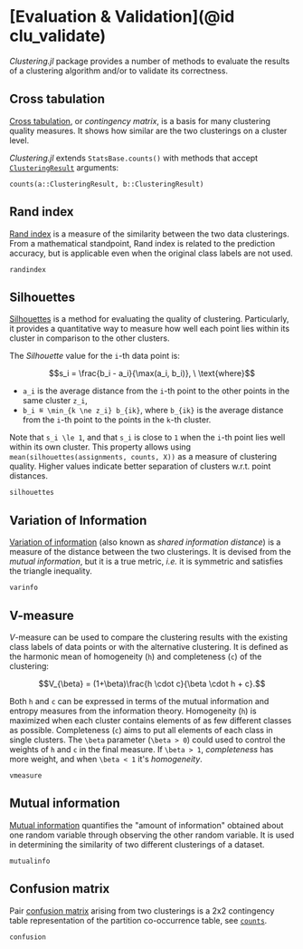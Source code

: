 # [Evaluation & Validation](@id clu_validate)

*Clustering.jl* package provides a number of methods to evaluate the results of
a clustering algorithm and/or to validate its correctness.


## Cross tabulation

[Cross tabulation](https://en.wikipedia.org/wiki/Contingency_table), or
*contingency matrix*, is a basis for many clustering quality measures.
It shows how similar are the two clusterings on a cluster level.

*Clustering.jl* extends `StatsBase.counts()` with methods that accept
[`ClusteringResult`](@ref) arguments:
```@docs
counts(a::ClusteringResult, b::ClusteringResult)
```


## Rand index

[Rand index](http://en.wikipedia.org/wiki/Rand_index) is a measure of
the similarity between the two data clusterings. From a mathematical
standpoint, Rand index is related to the prediction accuracy, but is applicable
even when the original class labels are not used.

```@docs
randindex
```


## Silhouettes

[Silhouettes](http://en.wikipedia.org/wiki/Silhouette_(clustering)) is
a method for evaluating the quality of clustering. Particularly, it provides a
quantitative way to measure how well each point lies within its cluster in
comparison to the other clusters.

The *Silhouette* value for the ``i``-th data point is:
```math
s_i = \frac{b_i - a_i}{\max(a_i, b_i)}, \ \text{where}
```
 - ``a_i`` is the average distance from the ``i``-th point to the other points in
   the same cluster ``z_i``,
 - ``b_i ≝ \min_{k \ne z_i} b_{ik}``, where ``b_{ik}`` is the average distance
   from the ``i``-th point to the points in the ``k``-th cluster.

Note that ``s_i \le 1``, and that ``s_i`` is close to ``1`` when the ``i``-th
point lies well within its own cluster. This property allows using
`mean(silhouettes(assignments, counts, X))` as a measure of clustering quality.
Higher values indicate better separation of clusters w.r.t. point distances.

```@docs
silhouettes
```


## Variation of Information

[Variation of information](http://en.wikipedia.org/wiki/Variation_of_information)
(also known as *shared information distance*) is a measure of the
distance between the two clusterings. It is devised from the *mutual
information*, but it is a true metric, *i.e.* it is symmetric and satisfies
the triangle inequality.

```@docs
varinfo
```


## V-measure

*V*-measure can be used to compare the clustering results with the
existing class labels of data points or with the alternative clustering.
It is defined as the harmonic mean of homogeneity (``h``) and completeness
(``c``) of the clustering:
```math
V_{\beta} = (1+\beta)\frac{h \cdot c}{\beta \cdot h + c}.
```
Both ``h`` and ``c`` can be expressed in terms of the mutual information and
entropy measures from the information theory. Homogeneity (``h``) is maximized
when each cluster contains elements of as few different classes as possible.
Completeness (``c``) aims to put all elements of each class in single clusters.
The ``\beta`` parameter (``\beta > 0``) could used to control the weights of
``h`` and ``c`` in the final measure. If ``\beta > 1``, *completeness* has more
weight, and when ``\beta < 1`` it's *homogeneity*.

```@docs
vmeasure
```

## Mutual information

[Mutual information](https://en.wikipedia.org/wiki/Mutual_information)
quantifies the "amount of information" obtained about one random variable
through observing the other random variable. It is used in determining
the similarity of two different clusterings of a dataset.

```@docs
mutualinfo
```

## Confusion matrix

Pair [confusion matrix](https://en.wikipedia.org/wiki/Confusion_matrix)
arising from two clusterings is a 2x2 contingency table representation of
the partition co-occurrence table, see [`counts`](@ref).

```@docs
confusion
```
